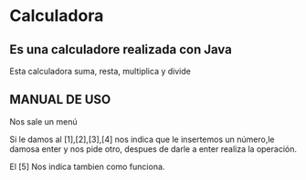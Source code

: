 # Calculadora
## Es una calculadore realizada con Java
Esta calculadora suma, resta, multiplica y divide

## MANUAL DE USO

Nos sale un menú

Si le damos al [1],[2],[3],[4] nos indica que le insertemos un número,le damosa  enter
y nos pide otro, despues de darle a enter realiza la operación.

El [5] Nos indica tambien como funciona.